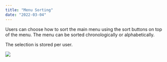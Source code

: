 ```yaml
---
title: "Menu Sorting"
date: "2022-03-04"
---
```


Users can choose how to sort the main menu using the sort buttons on top of the menu. The menu can be sorted chronologically or alphabetically. 

The selection is stored per user.

![](https://openbis.ch/wp-content/uploads/2019/09/Screenshot-2020-02-27-at-17.32.51-621x1024.png)
